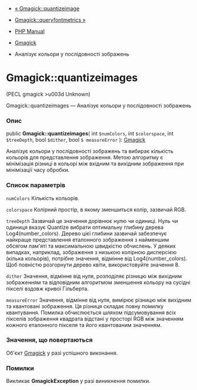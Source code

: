 - [« Gmagick::quantizeimage](gmagick.quantizeimage.md)
- [Gmagick::queryfontmetrics »](gmagick.queryfontmetrics.md)

- [PHP Manual](index.md)
- [Gmagick](class.gmagick.md)
- Аналізує кольори у послідовності зображень

# Gmagick::quantizeimages

(PECL gmagick \>u003d Unknown)

Gmagick::quantizeimages — Аналізує кольори у послідовності
зображень

### Опис

public **Gmagick::quantizeimages**(
int `$numColors`,
int `$colorspace`,
int `$treeDepth`,
bool `$dither`,
bool `$ measureError`
): [Gmagick](class.gmagick.md)

Аналізує кольори у послідовності зображень та вибирає
кількість кольорів для представлення зображення. Метою
алгоритму є мінімізація різниці в кольорі між вхідним та вихідним
зображення при мінімізації часу обробки.

### Список параметрів

`numColors`
Кількість кольорів.

`colorspace`
Колірний простір, в якому зменшиться колір, зазвичай
RGB.

`treeDepth`
Зазвичай це значення дорівнює нулю чи одиниці. Нуль чи одиниця
вказує Quantize вибрати оптимальну глибину дерева
Log4(number_colors). Дерево цієї глибини зазвичай забезпечує найкраще
представлення еталонного зображення з найменшим обсягом пам'яті та
максимальною швидкістю обчислень. У деяких випадках, наприклад,
зображення з низькою колірною дисперсією (кілька кольорів), потрібне
значення, відмінне від Log4(number_colors). Щоб повністю розгорнути
дерево квіти, використовуйте значення 8.

`dither`
Значення, відмінне від нуля, розподіляє різницю між вихідним
зображенням та відповідним алгоритмом зменшення кольору на сусідні
пікселі вздовж кривої Гільберта.

`measureError`
Значення, відмінне від нуля, вимірює різницю між вихідним та
квантовані зображення. Ця різниця складає повну помилку
квантування. Помилка обчислюється шляхом підсумовування всіх пікселів
зображення квадрата відстані у просторі RGB між значенням
кожного еталонного пікселя та його квантованим значенням.

### Значення, що повертаються

Об'єкт [Gmagick](class.gmagick.md) у разі успішного виконання.

### Помилки

Викликає **GmagickException** у разі виникнення помилки.
